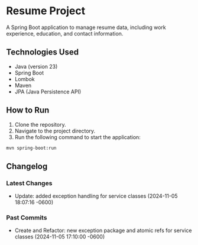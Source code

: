# Resume Project
A Spring Boot application to manage resume data, including work experience, education, and contact information.

## Technologies Used
- Java (version 23)
- Spring Boot
- Lombok
- Maven
- JPA (Java Persistence API)

## How to Run
1. Clone the repository.
2. Navigate to the project directory.
3. Run the following command to start the application:
```sh
mvn spring-boot:run
```

## Changelog
### Latest Changes
- Update: added exception handling for service classes (2024-11-05 18:07:16 -0600)
### Past Commits
- Create and Refactor: new exception package and atomic refs for service classes (2024-11-05 17:10:00 -0600)

